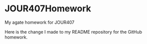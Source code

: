 # JOUR407Homework
My agate homework for JOUR407

Here is the change I made to my README repository for the GitHub homework.

